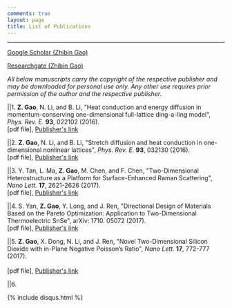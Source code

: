 ```yaml
---
comments: true
layout: page
title: List of Publications
---
```

---
[Google Scholar (Zhibin Gao)](https://scholar.google.com.sg/citations?user=LN4AinsAAAAJ&hl=en)

[Researchgate (Zhibin Gao)](https://www.researchgate.net/profile/Zhibin_Gao2)


*All below manuscripts carry the copyright of the respective publisher and may be 
downloaded for personal use only. Any other use requires prior permission of the 
author and the respective publisher.*


||1. **Z. Gao**, N. Li, and B. Li, "Heat conduction and energy diffusion 
     in momentum-conserving one-dimensional full-lattice ding-a-ling model",
     *Phys. Rev. E.* **93**, 022102 (2016).<br/>
     [pdf file], [Publisher's link](https://journals.aps.org/pre/abstract/10.1103/PhysRevE.93.022102)<br/>

||2. **Z. Gao**, N. Li, and B. Li, "Stretch diffusion and heat conduction in 
     one-dimensional nonlinear lattices", *Phys. Rev. E.* **93**, 032130 (2016).<br/>
     [pdf file], [Publisher's link](https://journals.aps.org/pre/abstract/10.1103/PhysRevE.93.032130)<br/>

||3. Y. Tan, L. Ma, **Z. Gao**, M. Chen, and F. Chen, "Two-Dimensional 
     Heterostructure as a Platform for Surface-Enhanced Raman Scattering",
     *Nano Lett.* **17**, 2621-2626 (2017).<br/>
     [pdf file], [Publisher's link](https://pubs.acs.org/doi/abs/10.1021/acs.nanolett.7b00412)<br/>

||4. S. Yan, **Z. Gao**, Y. Long, and J. Ren, "Directional Design of Materials 
     Based on the Pareto Optimization: Application to Two-Dimensional 
     Thermoelectric SnSe", arXiv: 1710. 05072 (2017).<br/>
     [pdf file], [Publisher's link](https://arxiv.org/abs/1710.05072)<br/>

||5. **Z. Gao**, X. Dong, N. Li, and J. Ren, "Novel Two-Dimensional Silicon 
     Dioxide with in-Plane Negative Poisson’s Ratio",
     *Nano Lett.* **17**, 772-777 (2017).<br/>   
     [pdf file], [Publisher's link](https://pubs.acs.org/doi/abs/10.1021/acs.nanolett.6b03921)<br/>

||6.       


   
 




{% include disqus.html %}


